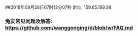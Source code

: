 ##2018年09月28日07时12分07秒 新址: 159.65.199.98
### 兔友常见问题及解答: https://github.com/wanggonging/d/blob/w/FAQ.md
